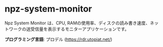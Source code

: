 # npz-system-monitor
Npz System Monitor は、CPU, RAMの使用率、ディスクの読み書き速度、ネットワークの送受信量を表示するモニターアプリケーションです。

**プログラミング言語**: プロデル (https://rdr.utopiat.net/)
